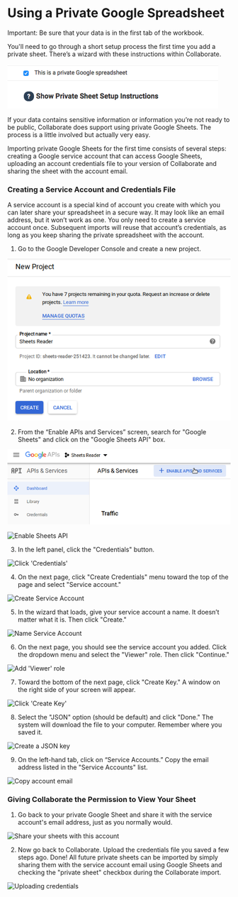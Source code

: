 # Using a Private Google Spreadsheet

Important: Be sure that your data is in the first tab of the workbook.

You'll need to go through a short setup process the first time you add a private sheet. There’s a wizard with these instructions within Collaborate.

![](../../.gitbook/assets/screen-shot-2019-09-09-at-9.35.36-am.png)

If your data contains sensitive information or information you’re not ready to be public, Collaborate does support using private Google Sheets. The process is a little involved but actually very easy.

Importing private Google Sheets for the first time consists of several steps: creating a Google service account that can access Google Sheets, uploading an account credentials file to your version of Collaborate and sharing the sheet with the account email.

### Creating a Service Account and Credentials File

A service account is a special kind of account you create with which you can later share your spreadsheet in a secure way. It may look like an email address, but it won’t work as one. You only need to create a service account once. Subsequent imports will reuse that account’s credentials, as long as you keep sharing the private spreadsheet with the account.

1. Go to the Google Developer Console and create a new project.

![](../../.gitbook/assets/image%20%281%29.png)

2. From the “Enable APIs and Services” screen, search for "Google Sheets" and click on the "Google Sheets API" box.

![](../../.gitbook/assets/image.png)

![Enable Sheets API](https://raw.githubusercontent.com/propublica/django-collaborative/master/django_models_from_csv/static/django_models_from_csv/instructions/03-enable-sheets-apis.png)

3. In the left panel, click the "Credentials" button.

![Click &apos;Credentials&apos;](https://raw.githubusercontent.com/propublica/django-collaborative/master/django_models_from_csv/static/django_models_from_csv/instructions/04-click-credentials.png)

4. On the next page, click "Create Credentials" menu toward the top of the page and select "Service account."

![Create Service Account](https://raw.githubusercontent.com/propublica/django-collaborative/master/django_models_from_csv/static/django_models_from_csv/instructions/05-create-service-account.png)

5. In the wizard that loads, give your service account a name. It doesn’t matter what it is. Then click "Create."

![Name Service Account](https://raw.githubusercontent.com/propublica/django-collaborative/master/django_models_from_csv/static/django_models_from_csv/instructions/06-name-service-account.png)

6. On the next page, you should see the service account you added. Click the dropdown menu and select the "Viewer" role. Then click "Continue."

![Add &apos;Viewer&apos; role](https://raw.githubusercontent.com/propublica/django-collaborative/master/django_models_from_csv/static/django_models_from_csv/instructions/07-add-viewer-role.png)

7. Toward the bottom of the next page, click "Create Key." A window on the right side of your screen will appear.

![Click &apos;Create Key&apos;](https://raw.githubusercontent.com/propublica/django-collaborative/master/django_models_from_csv/static/django_models_from_csv/instructions/08-create-key.png)

8. Select the "JSON" option \(should be default\) and click "Done." The system will download the file to your computer. Remember where you saved it.

![Create a JSON key](https://raw.githubusercontent.com/propublica/django-collaborative/master/django_models_from_csv/static/django_models_from_csv/instructions/09-create-json-key.png)

9. On the left-hand tab, click on “Service Accounts.” Copy the email address listed in the "Service Accounts" list.

![Copy account email](https://raw.githubusercontent.com/propublica/django-collaborative/master/django_models_from_csv/static/django_models_from_csv/instructions/10-copy-service-account-email.png)

### Giving Collaborate the Permission to View Your Sheet

1. Go back to your private Google Sheet and share it with the service account's email address, just as you normally would. 

![Share your sheets with this account](https://raw.githubusercontent.com/propublica/django-collaborative/master/django_models_from_csv/static/django_models_from_csv/instructions/11-share-with-service-account-email.png)

2. Now go back to Collaborate. Upload the credentials file you saved a few steps ago. Done! All future private sheets can be imported by simply sharing them with the service account email using Google Sheets and checking the "private sheet" checkbox during the Collaborate import.

![Uploading credentials](https://raw.githubusercontent.com/propublica/django-collaborative/master/django_models_from_csv/static/django_models_from_csv/instructions/12-uploading-credentials.png)

